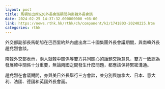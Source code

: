 ```yaml
---
layout: post
title: 馬朝旭出席G20外長會議期間與南韓外長會談
date: 2024-02-25 14:37:32.000000000 +08:00
link: https://news.rthk.hk/rthk/ch/component/k2/1741803-20240225.htm
categories: rthk
---
```


外交部副部長馬朝旭在巴西里約熱內盧出席二十國集團外長會議期間，與南韓外長趙兌烈會談。

南韓外交部表示，兩人就韓中關係等雙方共同關心的話題交換意見，雙方一致認為發展韓中關係十分重要，無論兩國之間發生什麼問題，都應該保持緊密溝通。

趙兌烈在會議期間，亦與美日外長舉行三方會談，並分別與加拿大、日本、意大利、法國、德國和英國外長會面。
